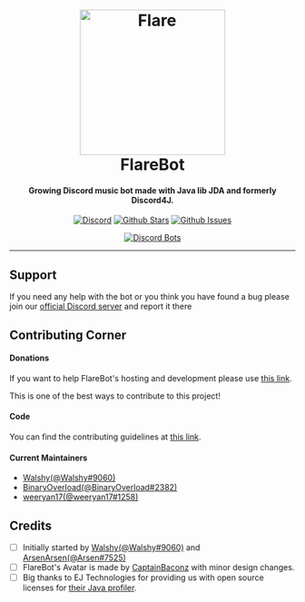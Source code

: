 <h1 align="center">
    <a href="https://discord.gg/TTAUGvZ"><img src="https://cdn.discordapp.com/attachments/229704246004547585/332624402602655745/here-in-a-pip3.png" width="256px" alt="Flare"></a>
  <br>
    FlareBot
  <br>
 </h1>
<h4 align="center">Growing Discord music bot made with Java lib JDA and formerly Discord4J.</h4>
  <p align="center">
      <a href="https://discord.gg/TTAUGvZ" target="_blank"><img src="https://discordapp.com/api/guilds/226785954537406464/embed.png" alt="Discord"></a>
    <a href="https://github.com/FlareBot/FlareBot/blob/master" target="_blank"><img src="https://img.shields.io/github/stars/FlareBot/FlareBot.svg?style=social&label=Star" alt="Github Stars"></a>
    <a href="https://github.com/FlareBot/FlareBot/issues" target="_blank"><img src="https://img.shields.io/github/issues-raw/FlareBot/FlareBot.svg?style=flat-square)" alt="Github Issues"></a>
  </p>
  <p align="center">
    <a href="https://discordbots.org/bot/225652110493089792">
          <img src="https://discordbots.org/api/widget/225652110493089792.png" alt="Discord Bots" />
        </a>
  </p>
  
-------------------

## Support

If you need any help with the bot or you think you have found a bug please join our [official Discord server](https://discord.gg/TTAUGvZ) and report it there

## Contributing Corner

#### **Donations**

If you want to help FlareBot's hosting and development please use [this link](https://www.paypal.me/FlareBot).

This is one of the best ways to contribute to this project!

#### **Code**

You can find the contributing guidelines at [this link](https://github.com/FlareBot/FlareBot/blob/master/CONTRIBUTING.md).

#### **Current Maintainers**

* [Walshy(@Walshy#9060)](https://github.com/WalshyDev/FlareBot)
* [BinaryOverload(@BinaryOverload#2382)](https://github.com/binaryoverload/FlareBot)
* [weeryan17(@weeryan17#1258)](https://github.com/weeryan17/FlareBot)

## Credits

- [ ] Initially started by [Walshy(@Walshy#9060)](https://github.com/WalshyDev/) and [ArsenArsen(@Arsen#7525)](https://github.com/ArsenArsen/)
- [ ] FlareBot's Avatar is made by [CaptainBaconz](https://www.twitch.tv/captainbaconz) with minor design changes.
- [ ] Big thanks to EJ Technologies for providing us with open source licenses for [their Java profiler](https://www.ej-technologies.com/products/jprofiler/overview.html). 